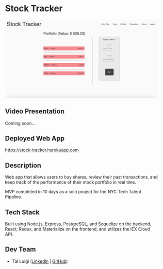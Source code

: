 # Stock Tracker

![Stock Tracker Screenshot](./public/screenshot.png)

## Video Presentation

Coming soon...

## Deployed Web App

<https://stock-tracker.herokuapp.com>

## Description

Web app that allows users to buy shares, review their past transactions, and keep track of the performance of their mock portfolio in real time.

MVP completed in 10 days as a solo project for the NYC Tech Talent Pipeline.

## Tech Stack

Built using Node.js, Express, PostgreSQL, and Sequelize on the backend, React, Redux, and Materialize on the frontend, and utilizes the IEX Cloud API.

## Dev Team

* Tal Luigi ([LinkedIn](https://www.linkedin.com/in/talluigi) | [GitHub](https://github.com/luigilegion))
